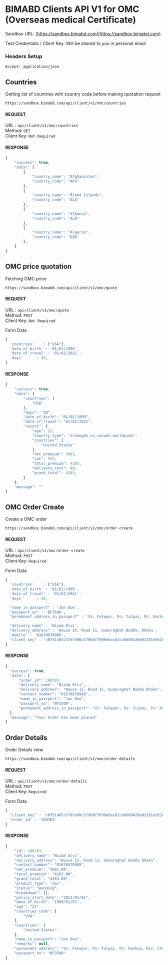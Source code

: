 # BIMABD Clients API V1 for OMC (Overseas medical Certificate)


Sandbox URL: [https://sandbox.bimabd.com](https://sandbox.bimabd.com)

Test Credentials / Client Key: Will be shared to you in personal email

### Headers Setup 
~~~
Accept: application/json
~~~


## Countries       

Getting list of countries with country code before making quotation request

~~~
https://sandbox.bimabd.com/api/client/v1/omc/countries
~~~

#### REQUEST       

URL : `api/client/v1/omc/countries`               
Method: `GET`             
Client Key: `Not Required`                   

#### RESPONSE

~~~js
{
    "success": true,
    "data": [
        {
            "country_name": "Afghanistan",
            "country_code": "AFG"
        },
        {
            "country_name": "Åland Islands",
            "country_code": "ALA"
        },
        {
            "country_name": "Albania",
            "country_code": "ALB"
        },
        {
            "country_name": "Algeria",
            "country_code": "DZA"
        },
    ]
}
~~~


## OMC price quotation

Fetching OMC price 

~~~
https://sandbox.bimabd.com/api/client/v1/omc/quote
~~~

#### REQUEST       

URL : `api/client/v1/omc/quote`               
Method: `POST`             
Client Key: `Not Required`                   

Form Data     
~~~js
{
  'countries'    : ["USA"],
  'date_of_birth' : '01/01/1999',
  'date_of_travel' : '01/01/2021',
  'days'      : 30,
}
~~~


#### RESPONSE

~~~js
{
    "success": true,
    "data": {
        "countries": [
            "USA"
        ],
        "days": "30",
        "date_of_birth": "01/01/1999",
        "date_of_travel": "01/01/2021",
        "result": {
            "age": 23,
            "country_type": "schengen_us_canada_worldwide",
            "countries": [
                "United States"
            ],
            "net_premium": 3681,
            "vat": 552,
            "total_premium": 4283,
            "delivery_cost": 40,
            "grand_total": 4283,
        }
    },
    "message": ""
}
~~~


## OMC Order Create

Create a OMC order

~~~
https://sandbox.bimabd.com/api/client/v1/omc/order-create
~~~

#### REQUEST       

URL : `api/client/v1/omc/order-create`               
Method: `POST`             
Client Key: `Required`                   

Form Data     
~~~js
{
  'countries'    : ["USA"],
  'date_of_birth' : '01/01/1999',
  'date_of_travel' : '01/01/2021',
  'days'      : 30,

  "name_in_passport" : 'Jon Doe',
  "passport_no" : 'BF3500',
  "permanent_address_in_passport" : 'Vi: Fatepur, Po: Tulpai, Ps: Kachua, Dis: Chandpur',

  "delivery_name" : 'Nizam Alvi',
  "delivery_address" : 'House 15, Road 11, Gudaraghat Badda, Dhaka',
  "mobile" : '01670978989',
  "client_key" : 'c0f51405c5767e80c579b8f7699e6ac82ca6680420e02191e562ec9c9e0308b1221865655958f435d7f8a6b863844d953fd42cd262839f3d24176525628caa2e'
}
~~~


#### RESPONSE

~~~js
{
  "success": true,
  "data": {
      "order_id": 100783,
      "delivery_name": "Nizam Alvi",
      "delivery_address": "House 15, Road 11, Gudaraghat Badda Dhaka",
      "contact_number": "01670978989",
      "name_in_passport": "Jon Doe",
      "passport_no": "BF3500",
      "permanent_address_in_passport": "Vi: Fatepur, Po: Tulpai, Ps: Kachua, Dis: Chandpur"
  },
  "message": "Your Order has been placed"
}
~~~

## Order Details 

Order Details view

~~~
https://sandbox.bimabd.com/api/client/v1/omc/order-details
~~~

#### REQUEST       

URL : `api/client/v1/omc/order-details`               
Method: `POST`             
Client Key: `Required`                   

Form Data     
~~~js
{
  "client_key" : 'c0f51405c5767e80c579b8f7699e6ac82ca6680420e02191e562ec9c9e0308b1221865655958f435d7f8a6b863844d953fd42cd262839f3d24176525628caa2e',
  "order_id" : '100783'
}
~~~


#### RESPONSE

~~~js
{
    "id": 100783,
    "delivery_name": "Nizam Alvi",
    "delivery_address": "House 15, Road 11, Gudaraghat Badda Dhaka",
    "contact_number": "01670978989",
    "net_premium": "3681.00",
    "total_premium": "4283.00",
    "grand_total": "4283.00",
    "product_type": "omc",
    "status": "pending",
    "breakdown": [],
    "policy_start_date": "2021/01/01",
    "date_of_birth": "1999/01/01",
    "age": "23",
    "countries_code": [
        "USA"
    ],
    "countries": [
        "United States"
    ],
    "name_in_passport": "Jon Doe",
    "remarks": null,
    "permanent_address": "Vi: Fatepur, Po: Tulpai, Ps: Kachua, Dis: Chandpur",
    "passport_no": "BF3500"
}
~~~


